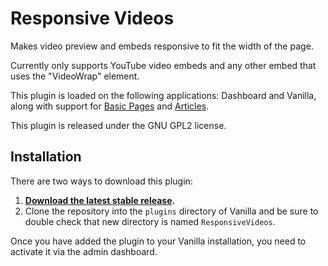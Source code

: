 # Responsive Videos

Makes video preview and embeds responsive to fit the width of the page.

Currently only supports YouTube video embeds and any other embed that uses the "VideoWrap" element.

This plugin is loaded on the following applications: Dashboard and Vanilla, along with support for [Basic Pages](http://vanillaforums.org/addon/basicpages-application) and [Articles](http://vanillaforums.org/addon/articles-application).

This plugin is released under the GNU GPL2 license.

## Installation

There are two ways to download this plugin:

1. **[Download the latest stable release](http://vanillaforums.org/get/responsivevideos-plugin).**
2. Clone the repository into the `plugins` directory of Vanilla and be sure to double check that new directory is named `ResponsiveVideos`.

Once you have added the plugin to your Vanilla installation, you need to activate it via the admin dashboard.